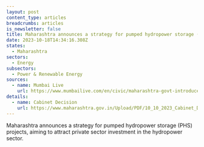 ```yaml
---
layout: post
content_type: articles
breadcrumbs: articles
is_newsletter: false
title: Maharashtra announces a strategy for pumped hydropower storage (PHS) projects
date: 2023-10-18T14:34:16.308Z
states:
  - Maharashtra
sectors:
  - Energy
subsectors:
  - Power & Renewable Energy
sources:
  - name: Mumbai Live
    url: https://www.mumbailive.com/en/civic/maharashtra-govt-introduces-new-strategy-to-enhance-energy-storage-capacity-81239
details:
  - name: Cabinet Decision
    url: https://www.maharashtra.gov.in/Upload/PDF/10_10_2023_Cabinet_Decisions_Meeting_No_49.pdf
---
```

Maharashtra announces a strategy for pumped hydropower storage (PHS) projects, aiming to attract private sector investment in the hydropower sector.
